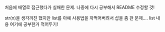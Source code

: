 처음에 배열로 접근했다가 실패한 문제. 나중에 다시 공부해서 README 수정할 것!

str(n)을 생각까진 했지만 list를 아예 사용법을 까먹어버려서 삽을 좀 판 문제....
list 내용 여기에 공부한거 적어두기!